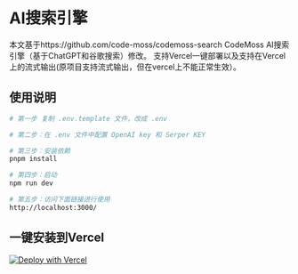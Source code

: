 # AI搜索引擎

本文基于https://github.com/code-moss/codemoss-search CodeMoss AI搜索引擎（基于ChatGPT和谷歌搜索）修改。
支持Vercel一键部署以及支持在Vercel上的流式输出(原项目支持流式输出，但在vercel上不能正常生效）。

## 使用说明

```sh
# 第一步 复制 .env.template 文件，改成 .env

# 第二步：在 .env 文件中配置 OpenAI key 和 Serper KEY

# 第三步：安装依赖
pnpm install

# 第四步：启动
npm run dev

# 第五步：访问下面链接进行使用
http://localhost:3000/
```

## 一键安装到Vercel
[![Deploy with Vercel](https://vercel.com/button)](https://vercel.com/new/clone?repository-url=https%3A%2F%2Fgithub.com%2Flizhe2004%2Fai-search&env=CHAT_MODEL,BASE_URL,API_KEY,SERPER_API_KEY&envDescription=CHAT_MODEL%3A%20%E9%BB%98%E8%AE%A4%E4%BD%BF%E7%94%A8%E7%9A%84%E6%A8%A1%E5%9E%8B%20BASE_URL%20%3BOpenAI%E7%9A%84%E5%9C%B0%E5%9D%80%20%E5%B8%A6v1%E8%B7%AF%E5%BE%84%20API_KEY%EF%BC%9AOpenAi%E7%9A%84Key%20SERPER_API_KEY%EF%BC%9ASerper%E7%9A%84key&demo-title=AI%E6%90%9C%E7%B4%A2&demo-url=https%3A%2F%2Fsou.lidaxia.io)

